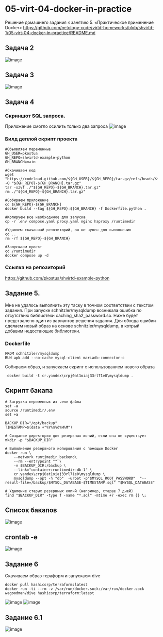 # 05-virt-04-docker-in-practice
Решение домашнего задания к занятию 5. «Практическое применение Docker»
https://github.com/netology-code/virtd-homeworks/blob/shvirtd-1/05-virt-04-docker-in-practice/README.md
## Задача 2
![image](https://github.com/user-attachments/assets/2cf7a25f-df2a-48a7-a701-a6e04d9350f3)
## Задача 3
![image](https://github.com/user-attachments/assets/29256f5f-dc10-435a-9df5-3f16b73eceda)
## Задача 4
### Скриншот  SQL запроса. 
Приложение смогло осилить только два запроса 
![image](https://github.com/user-attachments/assets/f90272c0-e78a-4a17-8fba-20c969779e5c)
### Билд деплой скрипт проекта
```
#Объявляем переменные
GH_USER=pkostua
GH_REPO=shvirtd-example-python
GH_BRANCH=main

#Скачиваем код
wget "https://codeload.github.com/${GH_USER}/${GH_REPO}/tar.gz/refs/heads/${GH_BRANCH}" -O "${GH_REPO}-${GH_BRANCH}.tar.gz"
tar -xzvf ./"${GH_REPO}-${GH_BRANCH}.tar.gz"
rm ./"${GH_REPO}-${GH_BRANCH}.tar.gz"

#Собираем приложение
cd ${GH_REPO}-${GH_BRANCH}
docker build --tag ${GH_REPO}:${GH_BRANCH} -f Dockerfile.python .

#Копируем все необходимое для запуска
cp -r .env compose.yaml proxy.yaml nginx haproxy /runtimedir

#Удаляем скачанный репозиторий, он не нужен для выполнения
cd ..
rm -rf ${GH_REPO}-${GH_BRANCH}

#Запускаем проект
cd /runtimedir
docker compose up -d
```
### Ссылка на репозиторий
https://github.com/pkostua/shvirtd-example-python

## Задание 5.
Мне не удалось выполнить эту таску в точном соответствии с текстом задания. При запуске schnitzler/mysqldump возникала ошибка по отсутствию библиотеки caching_sha2_password.so.  Ниже будет предствалено один из вариантов решения задания.
Для обхода ошибки сделаем новый образ на основе schnitzler/mysqldump, в котрый добавим недостающие библиотеки.
### Dockerfile
```
FROM schnitzler/mysqldump
RUN apk add --no-cache mysql-client mariadb-connector-c
```
Собираем образ, и запускаем скрипт с использованием нового образа
```
 docker build -t cr.yandex\crpj0at1oiaj33rl71e0\mysqldump .
```
## Скрипт бакапа
```
# Загрузка переменных из .env файла
set -a
source /runtimedir/.env
set +a

BACKUP_DIR="/opt/backup"
TIMESTAMP=$(date +"%Y%m%d%H%M")

# Создание директории для резервных копий, если она не существует
mkdir -p "$BACKUP_DIR"

# Выполнение резервного копирования с помощью Docker
docker run \
    --network runtimedir_backend\
    --rm --entrypoint "" \
    -v $BACKUP_DIR:/backup \
    --link="container:runtimedir-db-1" \
    cr.yandex\crpj0at1oiaj33rl71e0\mysqldump \
    mysqldump --opt -h "db"  -uroot -p"$MYSQL_ROOT_PASSWORD"  "--result-file=/backup/$MYSQL_DATABASE-$TIMESTAMP.sql" "$MYSQL_DATABASE"

# Удаление старых резервных копий (например, старше 7 дней)
find "$BACKUP_DIR" -type f -name "*.sql" -mtime +7 -exec rm {} \;
```
## Список бакапов
![image](https://github.com/user-attachments/assets/b20b2c43-c307-4d11-bbfb-90c1df102750)
## crontab -e
![image](https://github.com/user-attachments/assets/2f191d80-8ef7-408e-b6d5-2d48ec7ea1ea)

## Задание 6
Скачиваем образ тераформ и запускаем dive
```
docker pull hashicorp/terraform:latest
docker run -ti --rm -v /var/run/docker.sock:/var/run/docker.sock wagoodman/dive hashicorp/terraform:latest
```
![image](https://github.com/user-attachments/assets/0f30eb9c-7a5b-447d-a081-28794dbe354e)
![image](https://github.com/user-attachments/assets/59988015-8962-424a-af81-717507532317)

## Задание 6.1
![image](https://github.com/user-attachments/assets/07d12cde-8c2b-4987-a248-b520f79b2511)


